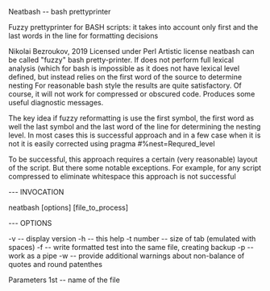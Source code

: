 Neatbash -- bash prettyprinter 

  Fuzzy prettyprinter for BASH scripts: it takes into account only first and the last words in the line for formatting decisions

  Nikolai Bezroukov, 2019
  Licensed under Perl Artistic license
  neatbash can be called "fuzzy" bash pretty-printer. If does not perform full lexical analysis (which for bash is impossible
  as it does not have lexical level defined, but instead relies on the first word of the source to determine nesting
  For reasonable bash style the results are quite satisfactory. Of course, it will not work for compressed or obscured code.
  Produces some useful diagnostic messages.

  The key idea if fuzzy reformatting is use the first symbol, the first word as well the last symbol and the last word of the line
  for determining the nesting level.
  In most cases this is successful approach and in a few case when it is not it is easily corrected using pragma #%nest=Requred_level
 
  To be successful, this approach requires a certain (very reasonable) layout of the script.
  But there some notable exceptions. For example, for any script compressed to eliminate whitespace this approach is not successful
 
  --- INVOCATION
 
  neatbash [options] [file_to_process]
 
 --- OPTIONS
 
  -v -- display version
  -h -- this help
  -t number -- size of tab (emulated with spaces)
  -f -- write formatted test into the same file, creating backup
  -p -- work as a pipe
  -w -- provide additional warnings about non-balance of quotes and round patenthes
 
 
  Parameters
  1st -- name of the file
